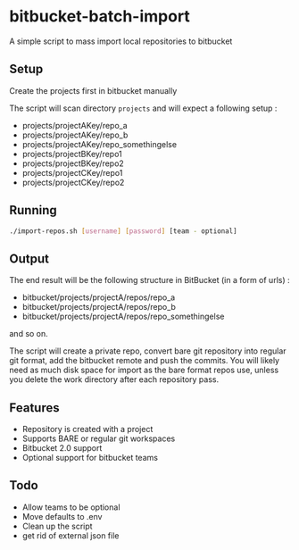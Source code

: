 # bitbucket-batch-import

A simple script to mass import local repositories to bitbucket

## Setup

Create the projects first in bitbucket manually

The script will scan directory ``projects`` and will expect a following setup :

- projects/projectAKey/repo_a
- projects/projectAKey/repo_b
- projects/projectAKey/repo_somethingelse
- projects/projectBKey/repo1
- projects/projectBKey/repo2
- projects/projectCKey/repo1
- projects/projectCKey/repo2

## Running

```bash
./import-repos.sh [username] [password] [team - optional]
```

## Output

The end result will be the following structure in BitBucket (in a form of urls) :

- bitbucket/projects/projectA/repos/repo_a
- bitbucket/projects/projectA/repos/repo_b
- bitbucket/projects/projectA/repos/repo_somethingelse

and so on.

The script will create a private repo, convert bare git repository into regular git format, add the bitbucket remote and push the commits. You will likely need as much disk space for import as the bare format repos use, unless you delete the work directory after each repository pass.

## Features

- Repository is created with a project
- Supports BARE or regular git workspaces
- Bitbucket 2.0 support
- Optional support for bitbucket teams

## Todo

- Allow teams to be optional
- Move defaults to .env
- Clean up the script
- get rid of external json file

